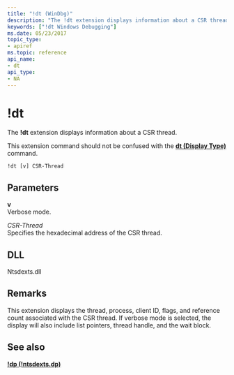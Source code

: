 ```yaml
---
title: "!dt (WinDbg)"
description: "The !dt extension displays information about a CSR thread.This extension command should not be confused with the dt (Display Type) command."
keywords: ["!dt Windows Debugging"]
ms.date: 05/23/2017
topic_type:
- apiref
ms.topic: reference
api_name:
- dt
api_type:
- NA
---
```


# !dt


The **!dt** extension displays information about a CSR thread.

This extension command should not be confused with the [**dt (Display Type)**](dt--display-type-.md) command.

```dbgcmd
!dt [v] CSR-Thread 
```

## <span id="ddk__dt_dbg"></span><span id="DDK__DT_DBG"></span>Parameters


<span id="_______v______"></span><span id="_______V______"></span> **v**   
Verbose mode.

<span id="_______CSR-Thread______"></span><span id="_______csr-thread______"></span><span id="_______CSR-THREAD______"></span> *CSR-Thread*   
Specifies the hexadecimal address of the CSR thread.

## DLL


Ntsdexts.dll



 

## Remarks

This extension displays the thread, process, client ID, flags, and reference count associated with the CSR thread. If verbose mode is selected, the display will also include list pointers, thread handle, and the wait block.

## See also


[**!dp (!ntsdexts.dp)**](-dp---ntsdexts-dp-.md)


